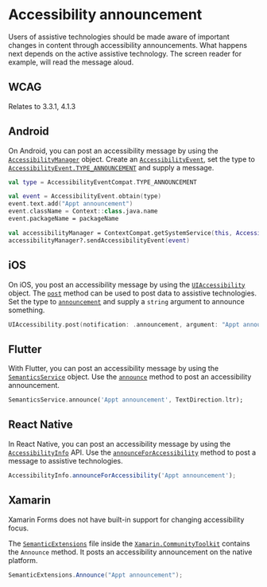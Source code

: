 # Accessibility announcement

Users of assistive technologies should be made aware of important changes in content through accessibility announcements. What happens next depends on the active assistive technology. The screen reader for example, will read the message aloud.

## WCAG

Relates to 3.3.1, 4.1.3

## Android

On Android, you can post an accessibility message by using the [`AccessibilityManager`](https://developer.android.com/reference/android/view/accessibility/AccessibilityManager) object. Create an [`AccessibilityEvent`](https://developer.android.com/reference/android/view/accessibility/AccessibilityEvent), set the type to [`AccessibilityEvent.TYPE_ANNOUNCEMENT`](https://developer.android.com/reference/android/view/accessibility/AccessibilityEvent#TYPE_ANNOUNCEMENT) and supply a message.

```kotlin
val type = AccessibilityEventCompat.TYPE_ANNOUNCEMENT

val event = AccessibilityEvent.obtain(type)
event.text.add("Appt announcement")
event.className = Context::class.java.name
event.packageName = packageName

val accessibilityManager = ContextCompat.getSystemService(this, AccessibilityManager::class.java)
accessibilityManager?.sendAccessibilityEvent(event)
```

## iOS

On iOS, you post an accessibility message by using the [`UIAccessibility`](https://developer.apple.com/documentation/uikit/uiaccessibility) object. The [`post`](https://developer.apple.com/documentation/uikit/uiaccessibility/1615194-post) method can be used to post data to assistive technologies. Set the type to [`announcement`](https://developer.apple.com/documentation/uikit/uiaccessibility/notification/1620176-announcement) and supply a `string` argument to announce something.

```swift
UIAccessibility.post(notification: .announcement, argument: "Appt announcement")
```

## Flutter

With Flutter, you can post an accessibility message by using the [`SemanticsService`](https://api.flutter.dev/flutter/semantics/SemanticsService-class.html) object. Use the [`announce`](https://api.flutter.dev/flutter/semantics/SemanticsService/announce.html) method to post an accessibility announcement.

```dart
SemanticsService.announce('Appt announcement', TextDirection.ltr);
```

## React Native

In React Native, you can post an accessibility message by using the [`AccessibilityInfo`](https://reactnative.dev/docs/accessibilityinfo) API. Use the [`announceForAccessibility`](https://reactnative.dev/docs/accessibilityinfo#announceforaccessibility) method to post a message to assistive technologies.

```jsx
AccessibilityInfo.announceForAccessibility('Appt announcement');
```

## Xamarin

Xamarin Forms does not have built-in support for changing accessibility focus.

The [`SemanticExtensions`](https://github.com/xamarin/XamarinCommunityToolkit/blob/main/src/CommunityToolkit/Xamarin.CommunityToolkit/Extensions/Semantic/SemanticExtensions.shared.cs) file inside the [`Xamarin.CommunityToolkit`](https://github.com/xamarin/XamarinCommunityToolkit) contains the `Announce` method. It posts an accessibility announcement on the native platform.

```csharp
SemanticExtensions.Announce("Appt announcement");
```
